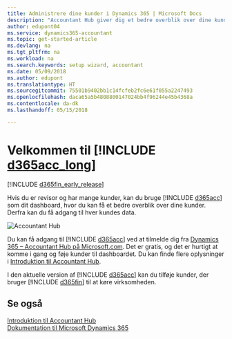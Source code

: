 ```yaml
---
title: Administrere dine kunder i Dynamics 365 | Microsoft Docs
description: "Accountant Hub giver dig et bedre overblik over dine kunder, så du nemt kan skifte fra kunde til kunde."
author: edupont04
ms.service: dynamics365-accountant
ms.topic: get-started-article
ms.devlang: na
ms.tgt_pltfrm: na
ms.workload: na
ms.search.keywords: setup wizard, accountant
ms.date: 05/09/2018
ms.author: edupont
ms.translationtype: HT
ms.sourcegitcommit: 75501b9402bb1c14fcfeb2fc6e61f055a2247493
ms.openlocfilehash: daca65a5b4808800147024bb4f96244e45b4368a
ms.contentlocale: da-dk
ms.lasthandoff: 05/15/2018

---
```

# <a name="welcome-to-include-d365acclongincludesd365acclongmdmd"></a>Velkommen til [!INCLUDE [d365acc_long](includes/d365acc_long_md.md)]
[!INCLUDE [d365fin_early_release](includes/d365fin_early_release.md.md)]

Hvis du er revisor og har mange kunder, kan du bruge [!INCLUDE [d365acc](includes/d365acc_md.md)] som dit dashboard, hvor du kan få et bedre overblik over dine kunder. Derfra kan du få adgang til hver kundes data.  

![Accountant Hub](./media/accountant-get-started/accountant-dashboard.png)

Du kan få adgang til [!INCLUDE [d365acc](includes/d365acc_md.md)] ved at tilmelde dig fra [Dynamics 365 – Accountant Hub på Microsoft.com](https://www.microsoft.com/en-us/dynamics365/financial-insights-for-accountants). Det er gratis, og det er hurtigt at komme i gang og føje kunder til dashboardet. Du kan finde flere oplysninger i [Introduktion til Accountant Hub](get-started.md).  

I den aktuelle version af [!INCLUDE [d365acc](includes/d365acc_md.md)] kan du tilføje kunder, der bruger [!INCLUDE [d365fin](includes/d365fin_long_md.md)] til at køre virksomheden.  

## <a name="see-also"></a>Se også
[Introduktion til Accountant Hub](get-started.md)  
[Dokumentation til Microsoft Dynamics 365](https://docs.microsoft.com/en-us/dynamics365/#pivot=main&panel=apps)  

